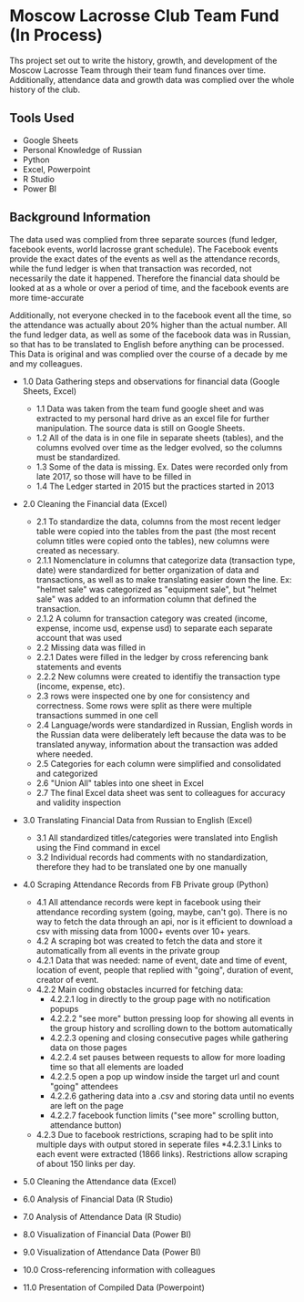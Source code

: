 # Moscow Lacrosse Club Team Fund (In Process)
Ths project set out to write the history, growth, and development of the Moscow Lacrosse Team through their team fund finances over time. Additionally, attendance data and growth data was complied over the whole history of the club.
## Tools Used
- Google Sheets
- Personal Knowledge of Russian
- Python
- Excel, Powerpoint
- R Studio
- Power BI
## Background Information
The data used was complied from three separate sources (fund ledger, facebook events, world lacrosse grant schedule). The Facebook events provide the exact dates of the events as well as the attendance records, while the fund ledger is when that transaction was recorded, not necessarily the date it happened. Therefore the financial data should be looked at as a whole or over a period of time, and the facebook events are more time-accurate

Additionally, not everyone checked in to the facebook event all the time, so the attendance was actually about 20% higher than the actual number. 
All the fund ledger data, as well as some of the facebook data was in Russian, so that has to be translated to English before anything can be processed.
This Data is original and was complied over the course of a decade by me and my colleagues. 

* 1.0 Data Gathering steps and observations for financial data (Google Sheets, Excel)
  * 1.1 Data was taken from the team fund google sheet and was extracted to my personal hard drive as an excel file for further manipulation. The source data is still on Google Sheets.
  * 1.2 All of the data is in one file in separate sheets (tables), and the columns evolved over time as the ledger evolved, so the columns must be standardized.  
  * 1.3 Some of the data is missing. Ex. Dates were recorded only from late 2017, so those will have to be filled in
  * 1.4 The Ledger started in 2015 but the practices started in 2013
 
 * 2.0 Cleaning the Financial data (Excel)
   * 2.1 To standardize the data, columns from the most recent ledger table were copied into the tables from the past (the most recent column titles were copied onto the tables), new columns were created as necessary. 
    * 2.1.1 Nomenclature in columns that categorize data (transaction type, date) were standardized for better organization of data and transactions, as well as to make translating easier down the line. Ex: "helmet sale" was categorized as "equipment sale", but "helmet sale" was added to an information column that defined the transaction.
    * 2.1.2 A column for transaction category was created (income, expense, income usd, expense usd) to separate each separate account that was used
   * 2.2 Missing data was filled in 
    *  2.2.1 Dates were filled in the ledger by cross referencing bank statements and events
    *  2.2.2 New columns were created to identifiy the transaction type (income, expense, etc).
   * 2.3 rows were inspected one by one for consistency and correctness. Some rows were split as there were multiple transactions summed in one cell
   * 2.4 Language/words were standardized in Russian, English words in the Russian data were deliberately left because the data was to be translated anyway, information about the transaction was added where needed.
   * 2.5 Categories for each column were simplified and consolidated and categorized
   * 2.6 "Union All" tables into one sheet in Excel
   * 2.7 The final Excel data sheet was sent to colleagues for accuracy and validity inspection
 
 * 3.0 Translating Financial Data from Russian to English (Excel)
   * 3.1 All standardized titles/categories were translated into English using the Find command in excel
   * 3.2 Individual records had comments with no standardization, therefore they had to be translated one by one manually
  
 * 4.0 Scraping Attendance Records from FB Private group (Python)
     * 4.1 All attendance records were kept in facebook using their attendance recording system (going, maybe, can't go). There is no way to fetch the data through an api, nor is it efficient to download a csv with missing data from 1000+ events over 10+ years.
     * 4.2 A scraping bot was created to fetch the data and store it automatically from all events in the private group
      * 4.2.1 Data that was needed: name of event, date and time of event, location of event, people that replied with "going", duration of event, creator of event.
      * 4.2.2 Main coding obstacles incurred for fetching data:
        * 4.2.2.1 log in directly to the group page with no notification popups
        * 4.2.2.2 "see more" button pressing loop for showing all events in the group history and scrolling down to the bottom automatically 
        * 4.2.2.3 opening and closing consecutive pages while gathering data on those pages
        * 4.2.2.4 set pauses between requests to allow for more loading time so that all elements are loaded
        * 4.2.2.5 open a pop up window inside the target url and count "going" attendees
        * 4.2.2.6 gathering data into a .csv and storing data until no events are left on the page
        * 4.2.2.7 facebook function limits ("see more" scrolling button, attendance button)
      * 4.2.3 Due to facebook restrictions, scraping had to be split into multiple days with output stored in seperate files
        *4.2.3.1 Links to each event were extracted (1866 links). Restrictions allow scraping of about 150 links per day.
        
 * 5.0 Cleaning the Attendance data (Excel)
 * 6.0 Analysis of Financial Data (R Studio)
 * 7.0 Analysis of Attendance Data (R Studio)
 * 8.0 Visualization of Financial Data (Power BI)
 * 9.0 Visualization of Attendance Data (Power BI)
 * 10.0 Cross-referencing information with colleagues 
 * 11.0 Presentation of Compiled Data (Powerpoint)
  
   
 
      





